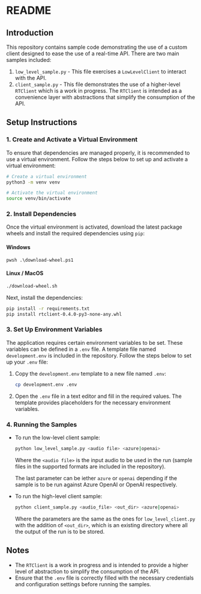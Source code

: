 # README

## Introduction

This repository contains sample code demonstrating the use of a custom client designed to ease the use of a real-time API. There are two main samples included:

1. `low_level_sample.py` - This file exercises a `LowLevelClient` to interact with the API.
2. `client_sample.py` - This file demonstrates the use of a higher-level `RTClient` which is a work in progress. The `RTClient` is intended as a convenience layer with abstractions that simplify the consumption of the API.

## Setup Instructions

### 1. Create and Activate a Virtual Environment

To ensure that dependencies are managed properly, it is recommended to use a virtual environment. Follow the steps below to set up and activate a virtual environment:

```sh
# Create a virtual environment
python3 -m venv venv

# Activate the virtual environment
source venv/bin/activate
```

### 2. Install Dependencies

Once the virtual environment is activated, download the latest package wheels and install the required dependencies using `pip`:

#### Windows

```pwsh
pwsh .\download-wheel.ps1
```
#### Linux / MacOS

```bash
./download-wheel.sh
```

Next, install the dependencies:
```sh
pip install -r requirements.txt
pip install rtclient-0.4.0-py3-none-any.whl
```

### 3. Set Up Environment Variables

The application requires certain environment variables to be set. These variables can be defined in a `.env` file. A template file named `development.env` is included in the repository. Follow the steps below to set up your `.env` file:

1. Copy the `development.env` template to a new file named `.env`:

    ```sh
    cp development.env .env
    ```

2. Open the `.env` file in a text editor and fill in the required values. The template provides placeholders for the necessary environment variables.

### 4. Running the Samples

- To run the low-level client sample:

    ```sh
    python low_level_sample.py <audio file> <azure|openai>
    ```

    Where the `<audio file>` is the input audio to be used in the run (sample files in the supported formats are included in the repository).

    The last parameter can be iether `azure` or `openai` depending if the sample is to be run against Azure OpenAI or OpenAI respectively.

- To run the high-level client sample:

    ```sh
    python client_sample.py <audio_file> <out_dir> <azure|openai>
    ```

    Where the parameters are the same as the ones for `low_level_client.py` with the addition of `<out_dir>`, which is an existing directory where all the output of the run is to be stored.

## Notes

- The `RTClient` is a work in progress and is intended to provide a higher level of abstraction to simplify the consumption of the API.
- Ensure that the `.env` file is correctly filled with the necessary credentials and configuration settings before running the samples.

